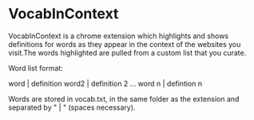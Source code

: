 VocabInContext
==============
VocabInContext is a chrome extension which highlights and shows definitions for words as they appear in the context of the websites you visit.The words highlighted are pulled from a custom list that you curate.

Word list format:

word | definition
word2 | definition 2
...
word n | defintion n

Words are stored in vocab.txt, in the same folder as the extension and separated by " | " (spaces necessary).
